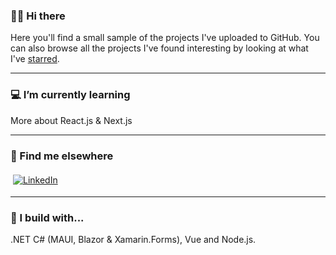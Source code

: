 ### 🙋‍♂️ Hi there 

Here you'll find a small sample of the projects I've uploaded to GitHub. You can also browse all the projects I've found interesting by looking at what I've [starred](https://github.com/edinSahbaz?tab=stars). 

---
### 💻 I’m currently learning
More about React.js & Next.js


---
### 📢 Find me elsewhere
  <a href="https://www.linkedin.com/in/edinsahbaz/">
    <img src="https://raw.githubusercontent.com/MikeCodesDotNET/MikeCodesDotNET/a8abbf37441f3253f74ea255a47f289208d7568c/Resources/linkedIn.svg" alt="LinkedIn" style="vertical-align:top; margin:4px">
  </a>  
<hr>

### 🚧 I build with...
.NET C# (MAUI, Blazor & Xamarin.Forms), Vue and Node.js.

</p>
